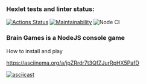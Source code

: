 ### Hexlet tests and linter status:
[![Actions Status](https://github.com/Omny/frontend-project-lvl1/workflows/hexlet-check/badge.svg)](https://github.com/Omny/frontend-project-lvl1/actions)
[![Maintainability](https://api.codeclimate.com/v1/badges/a99a88d28ad37a79dbf6/maintainability)](https://codeclimate.com/github/codeclimate/codeclimate/maintainability)
![Node CI](https://github.com/Omny/frontend-project-lvl1/actions/workflows/github-actions.yml/badge.svg)

### Brain Games is a NodeJS console game

How to install and play

https://asciinema.org/a/jpZRrdr7t3QfZJurRpHX5PafD

[![asciicast](https://asciinema.org/a/jpZRrdr7t3QfZJurRpHX5PafD.svg)](https://asciinema.org/a/jpZRrdr7t3QfZJurRpHX5PafD)